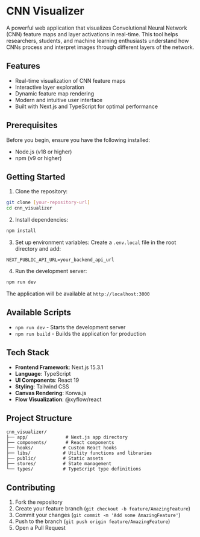 # CNN Visualizer

A powerful web application that visualizes Convolutional Neural Network (CNN) feature maps and layer activations in real-time. This tool helps researchers, students, and machine learning enthusiasts understand how CNNs process and interpret images through different layers of the network.

## Features

- Real-time visualization of CNN feature maps
- Interactive layer exploration
- Dynamic feature map rendering
- Modern and intuitive user interface
- Built with Next.js and TypeScript for optimal performance

## Prerequisites

Before you begin, ensure you have the following installed:

- Node.js (v18 or higher)
- npm (v9 or higher)

## Getting Started

1. Clone the repository:

```bash
git clone [your-repository-url]
cd cnn_visualizer
```

2. Install dependencies:

```bash
npm install
```

3. Set up environment variables:
   Create a `.env.local` file in the root directory and add:

```
NEXT_PUBLIC_API_URL=your_backend_api_url
```

4. Run the development server:

```bash
npm run dev
```

The application will be available at `http://localhost:3000`

## Available Scripts

- `npm run dev` - Starts the development server
- `npm run build` - Builds the application for production

## Tech Stack

- **Frontend Framework**: Next.js 15.3.1
- **Language**: TypeScript
- **UI Components**: React 19
- **Styling**: Tailwind CSS
- **Canvas Rendering**: Konva.js
- **Flow Visualization**: @xyflow/react

## Project Structure

```
cnn_visualizer/
├── app/              # Next.js app directory
├── components/       # React components
├── hooks/           # Custom React hooks
├── libs/            # Utility functions and libraries
├── public/          # Static assets
├── stores/          # State management
└── types/           # TypeScript type definitions
```

## Contributing

1. Fork the repository
2. Create your feature branch (`git checkout -b feature/AmazingFeature`)
3. Commit your changes (`git commit -m 'Add some AmazingFeature'`)
4. Push to the branch (`git push origin feature/AmazingFeature`)
5. Open a Pull Request
